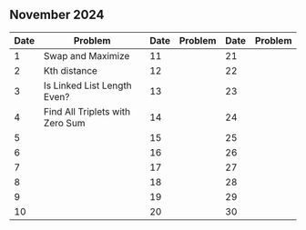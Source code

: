 ## November 2024

| Date | Problem                         | Date | Problem | Date | Problem |
| ---- | ------------------------------- | ---- | ------- | ---- | ------- |
| 1    | Swap and Maximize               | 11   |         | 21   |         |
| 2    | Kth distance                    | 12   |         | 22   |         |
| 3    | Is Linked List Length Even?     | 13   |         | 23   |         |
| 4    | Find All Triplets with Zero Sum | 14   |         | 24   |         |
| 5    |                                 | 15   |         | 25   |         |
| 6    |                                 | 16   |         | 26   |         |
| 7    |                                 | 17   |         | 27   |         |
| 8    |                                 | 18   |         | 28   |         |
| 9    |                                 | 19   |         | 29   |         |
| 10   |                                 | 20   |         | 30   |         |
